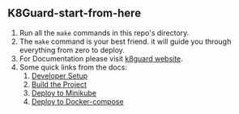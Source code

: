 
## K8Guard-start-from-here


1. Run all the `make` commands in this repo's directory.
2. The `make` command is your best friend. it will guide you through everything from zero to deploy.
1. For Documentation please visit [k8guard website](https://k8guard.github.io).
1. Some quick links from the docs:
	1. [Developer Setup](https://k8guard.github.io/deploy/developer-setup/)
	2. [Build the Project](https://k8guard.github.io/deploy/build/)
	3. 	[Deploy to Minikube](https://k8guard.github.io/deploy/minikube/)
	3. [Deploy to Docker-compose](https://k8guard.github.io/deploy/docker-compose/)
